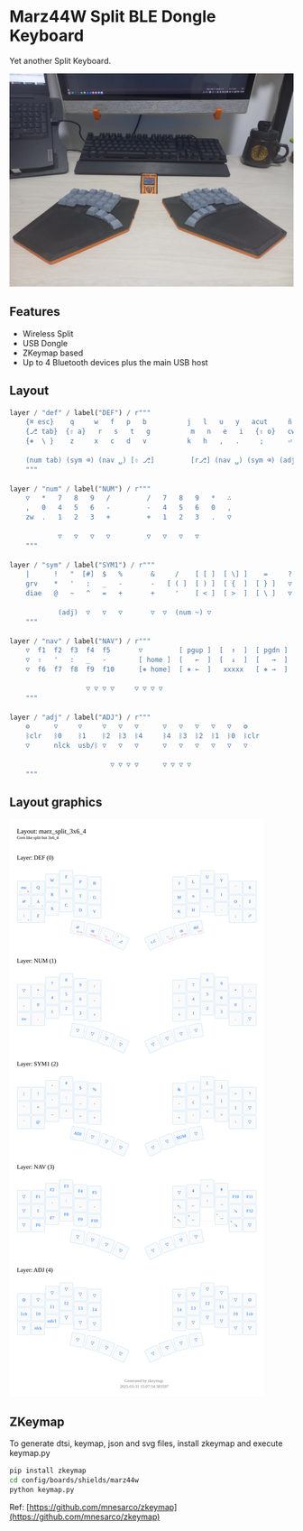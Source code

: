 # Marz44W Split BLE Dongle Keyboard

Yet another Split Keyboard.

![picture](pic1.jpeg)

## Features

- Wireless Split
- USB Dongle
- ZKeymap based
- Up to 4 Bluetooth devices plus the main USB host

## Layout

```python
layer / "def" / label("DEF") / r"""
    {⌘ esc}    q     w   f   p   b          j   l   u   y   acut     ñ
    {⎇ tab}  {⇧ a}   r   s   t   g          m   n   e   i   {⇧ o}   cw
    {⎈  \ }    z     x   c   d   v          k   h   ,   .     ;      ⏎

    (num tab) (sym ⌫) (nav ␣) [⇧ ⎇]         [r⎇] (nav ␣) (sym ⌫) (adj del)
    """

layer / "num" / label("NUM") / r"""
    ▽   *   7   8   9   /         /   7   8   9   *   ∴
    ,   0   4   5   6   -         -   4   5   6   0   ,
    zw  .   1   2   3   +         +   1   2   3   .   ▽

            ▽   ▽   ▽   ▽         ▽   ▽   ▽   ▽
    """

layer / "sym" / label("SYM1") / r"""
    |      !   "  [#]  $   %       &     /    [ [ ]  [ \] ]    =     ?
    grv    *   '   :   _   -       -   [ ( ]  [ ) ]  [ {  ]  [ } ]   ▽
    diae   @   ~   ^   =   +       +     '    [ < ]  [ >  ]  [ \ ]   ▽

            (adj)  ▽   ▽   ▽       ▽  ▽  (num ~) ▽
    """

layer / "nav" / label("NAV") / r"""
    ▽  f1  f2  f3  f4  f5       ▽         [ pgup ]  [  ↑  ]  [ pgdn ]  [  f10 ]  [ f11 ]
    ▽  ⇧   '   :   _   -        [ home ]  [   ←  ]  [  ↓  ]  [   →  ]  [  end ]  [ f12 ]
    ▽  f6  f7  f8  f9  f10      [⎈ home]  [ ⎈ ←  ]   xxxxx   [ ⎈ →  ]  [⎈ end ]     ▽

                   ▽ ▽ ▽ ▽     ▽ ▽ ▽ ▽
    """

layer / "adj" / label("ADJ") / r"""
    ⚙      ▽     ▽     ▽   ▽   ▽      ▽   ▽   ▽   ▽   ▽   ⚙
    ᛒclr   ᛒ0    ᛒ1    ᛒ2  ᛒ3  ᛒ4     ᛒ4  ᛒ3  ᛒ2  ᛒ1  ᛒ0  ᛒclr
    ▽      nlck  usb/ᛒ ▽   ▽   ▽      ▽   ▽   ▽   ▽   ▽   ▽

                         ▽ ▽ ▽ ▽      ▽ ▽ ▽ ▽
    """

```

## Layout graphics

![Layout](config/boards/shields/marz44w/marz44w_layout.svg)

## ZKeymap

To generate dtsi, keymap, json and svg files, install zkeymap and execute keymap.py

```bash
pip install zkeymap
cd config/boards/shields/marz44w
python keymap.py
```

Ref: [https://github.com/mnesarco/zkeymap](https://github.com/mnesarco/zkeymap)
